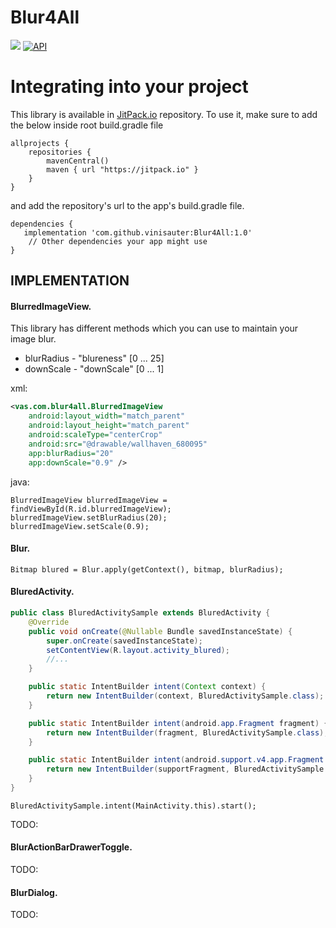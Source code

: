# Blur4All

[![](https://jitpack.io/v/vinisauter/Blur4All.svg)](https://jitpack.io/#vinisauter/Blur4All)
[![API](https://img.shields.io/badge/API-14%2B-brightgreen.svg?style=flat)](https://android-arsenal.com/api?level=14)


# Integrating into your project
This library is available in [JitPack.io](https://jitpack.io/) repository.
To use it, make sure to add the below inside root build.gradle file

```
allprojects {
    repositories {
        mavenCentral()
        maven { url "https://jitpack.io" }
    }
}
```

and add the repository's url to the app's build.gradle file.

```
dependencies {
   implementation 'com.github.vinisauter:Blur4All:1.0'
    // Other dependencies your app might use
}
```

IMPLEMENTATION
----
#### BlurredImageView.
This library has different methods which you can use to maintain your image blur.
 - blurRadius - "blureness" [0 ... 25]
 - downScale - "downScale" [0 ... 1]
 
xml:
```xml
<vas.com.blur4all.BlurredImageView
    android:layout_width="match_parent"
    android:layout_height="match_parent"
    android:scaleType="centerCrop"
    android:src="@drawable/wallhaven_680095"
    app:blurRadius="20"
    app:downScale="0.9" />
```
java:
```
BlurredImageView blurredImageView = findViewById(R.id.blurredImageView);
blurredImageView.setBlurRadius(20);
blurredImageView.setScale(0.9);
```
#### Blur.
```
Bitmap blured = Blur.apply(getContext(), bitmap, blurRadius);
```
#### BluredActivity. 
```java
public class BluredActivitySample extends BluredActivity {
    @Override
    public void onCreate(@Nullable Bundle savedInstanceState) {
        super.onCreate(savedInstanceState);
        setContentView(R.layout.activity_blured);
        //...
    }

    public static IntentBuilder intent(Context context) {
        return new IntentBuilder(context, BluredActivitySample.class);
    }

    public static IntentBuilder intent(android.app.Fragment fragment) {
        return new IntentBuilder(fragment, BluredActivitySample.class);
    }

    public static IntentBuilder intent(android.support.v4.app.Fragment supportFragment) {
        return new IntentBuilder(supportFragment, BluredActivitySample.class);
    }
}
```

```
BluredActivitySample.intent(MainActivity.this).start();
```
TODO: 
#### BlurActionBarDrawerToggle. 
TODO:
#### BlurDialog. 
TODO: